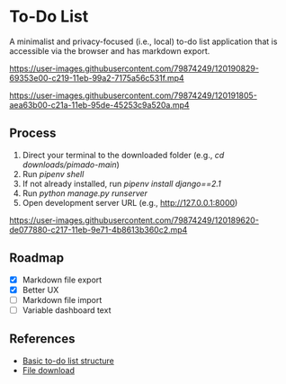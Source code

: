 # To-Do List

A minimalist and privacy-focused (i.e., local) to-do list application that is accessible via the browser and has markdown export.

https://user-images.githubusercontent.com/79874249/120190829-69353e00-c219-11eb-99a2-7175a56c531f.mp4

https://user-images.githubusercontent.com/79874249/120191805-aea63b00-c21a-11eb-95de-45253c9a520a.mp4

## Process

1. Direct your terminal to the downloaded folder (e.g., *cd downloads/pimado-main*)
2. Run *pipenv shell*
3. If not already installed, run *pipenv install django==2.1*
4. Run *python manage.py runserver*
5. Open development server URL (e.g., http://127.0.0.1:8000)

https://user-images.githubusercontent.com/79874249/120189620-de077880-c217-11eb-9e71-4b8613b360c2.mp4

## Roadmap

- [x] Markdown file export
- [x] Better UX
- [ ] Markdown file import
- [ ] Variable dashboard text

## References

- [Basic to-do list structure](https://youtu.be/ovql0Ui3n_I)
- [File download](https://linuxhint.com/download-the-file-in-django/)

